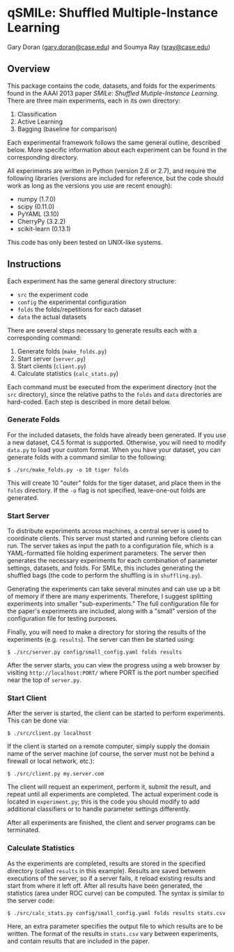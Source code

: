 qSMILe: Shuffled Multiple-Instance Learning
===========================================

Gary Doran (<gary.doran@case.edu>) and Soumya Ray (<sray@case.edu>)

Overview
--------

This package contains the code, datasets, and folds for the experiments found in
the AAAI 2013 paper _SMILe: Shuffled Mutiple-Instance Learning_. There are three
main experiments, each in its own directory:

1. Classification
2. Active Learning
3. Bagging (baseline for comparison)

Each experimental framework follows the same general outline, described below.
More specific information about each experiment can be found in the
corresponding directory.

All experiments are written in Python (version 2.6 or 2.7), and require the
following libraries (versions are included for reference, but the code should
work as long as the versions you use are recent enough):

- numpy (1.7.0)
- scipy (0.11.0)
- PyYAML (3.10)
- CherryPy (3.2.2)
- scikit-learn (0.13.1)

This code has only been tested on UNIX-like systems.

Instructions
------------

Each experiment has the same general directory structure:

- `src` the experiment code
- `config` the experimental configuration
- `folds` the folds/repetitions for each dataset
- `data` the actual datasets

There are several steps necessary to generate results each with a corresponding
command:

1. Generate folds (`make_folds.py`)
2. Start server (`server.py`)
3. Start clients (`client.py`)
4. Calculate statistics (`calc_stats.py`)

Each command must be executed from the experiment directory (not the `src`
directory), since the relative paths to the `folds` and `data` directories are
hard-coded. Each step is described in more detail below.

### Generate Folds

For the included datasets, the folds have already been generated. If you use a
new dataset, C4.5 format is supported. Otherwise, you will need to modify
`data.py` to load your custom format. When you have your dataset, you can
generate folds with a command similar to the following:

```
$ ./src/make_folds.py -o 10 tiger folds
```

This will create 10 "outer" folds for the tiger dataset, and place them in the
`folds` directory. If the `-o` flag is not specified, leave-one-out folds are
generated.

### Start Server

To distribute experiments across machines, a central server is used to
coordinate clients. This server must started and running before clients can run.
The server takes as input the path to a configuration file, which is a
YAML-formatted file holding experiment parameters. The server then generates the
necessary experiments for each combination of parameter settings, datasets, and
folds. For SMILe, this includes generating the shuffled bags (the code to
perform the shuffling is in `shuffling.py`).

Generating the experiments can take several minutes and can use up a bit of
memory if there are many experiments. Therefore, I suggest splitting experiments
into smaller "sub-experiments." The full configuration file for the paper's
experiments are included, along with a "small" version of the configuration file
for testing purposes.

Finally, you will need to make a directory for storing the results of the
experiments (e.g. `results`). The server can then be started using:

```
$ ./src/server.py config/small_config.yaml folds results
```

After the server starts, you can view the progress using a web browser by
visiting `http://localhost:PORT/` where PORT is the port number specified near
the top of `server.py`.

### Start Client

After the server is started, the client can be started to perform experiments.
This can be done via:

```
$ ./src/client.py localhost
```

If the client is started on a remote computer, simply supply the domain name of
the server machine (of course, the server must not be behind a firewall or local
network, etc.):

```
$ ./src/client.py my.server.com
```

The client will request an experiment, perform it, submit the result, and repeat
until all experiments are completed. The actual experiment code is located in
`experiment.py`; this is the code you should modify to add additional
classifiers or to handle parameter settings differently.

After all experiments are finished, the client and server programs can be
terminated.

### Calculate Statistics

As the experiments are completed, results are stored in the specified directory
(called `results` in this example). Results are saved between executions of the
server, so if a server fails, it reload existing results and start from where it
left off. After all results have been generated, the statistics (area under ROC
curve) can be computed. The syntax is similar to the server code:

```
$ ./src/calc_stats.py config/small_config.yaml folds results stats.csv
```

Here, an extra parameter specifies the output file to which results are to be
written. The format of the results in `stats.csv` vary between experiments, and
contain results that are included in the paper.
